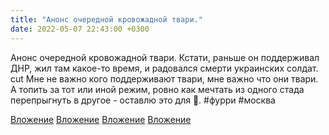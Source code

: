 ```yaml
---
title: "Анонс очередной кровожадной твари."
date: 2022-05-07 22:43:00 +0300
---
```


Анонс очередной кровожадной твари.
Кстати, раньше он поддерживал ДНР, жил там какое-то время, и радовался смерти украинских солдат.
cut
Мне не важно кого поддерживают твари, мне важно что они твари. А топить за тот или иной режим, ровно как мечтать из одного стада перепрыгнуть в другое - оставлю это для 🐏.
#фурри #москва


[Вложение](https://vk.com/photo41076938_457248227)
[Вложение](https://vk.com/photo41076938_457248226)
[Вложение](https://vk.com/photo41076938_457248236)
[Вложение](https://vk.com/photo41076938_457248237)
